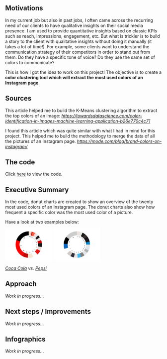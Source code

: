 Motivations
-------

In my current job but also in past jobs, I often came across the recurring need of our clients to have qualitative insights on their social media presence.
I am used to provide quantitative insights based on classic KPIs such as reach, impressions, engagement, etc. But what is trickier is to build a story to the client
with qualitative insights without doing it manually (it takes a lot of time!). For example, some clients want to understand the communication strategy of their
competitors in order to stand out from them. Do they have a specific tone of voice? Do they use the same set of colors to communicate?

This is how I got the idea to work on this project! The objective is to create a **color clustering tool which will extract the most used colors of an Instagram page**.

Sources
-------

This article helped me to build the K-Means clustering algorithm to extract the top colors of an image:
*https://towardsdatascience.com/color-identification-in-images-machine-learning-application-b26e770c4c71*

I found this article which was quite similar with what I had in mind for this project. This helped me to build the methodology to merge the data of all the pictures
of an Instagram page.
*https://mode.com/blog/brand-colors-on-instagram/*

The code
-------

Click [here](https://github.com/SalimAmarti/Color_Classifier/blob/master/Color%20classifier.ipynb) to view the code.

Executive Summary
-------

In the code, donut charts are created to show an overview of the twenty most used colors of an Instagram page. The donut charts also show how frequent a specific color was the most used color of a picture.

Have a look at two examples below:

<img src="cocacola_plot.png" width="30%"> <img src="pepsi_plot.png" width="30%">

*[Coca Cola](https://www.instagram.com/cocacola/) vs. [Pepsi](https://www.instagram.com/pepsi/)*


Approach
-------

*Work in progress...*

Next steps / Improvements
-------

*Work in progress...*

Infographics
-------

*Work in progress...*
